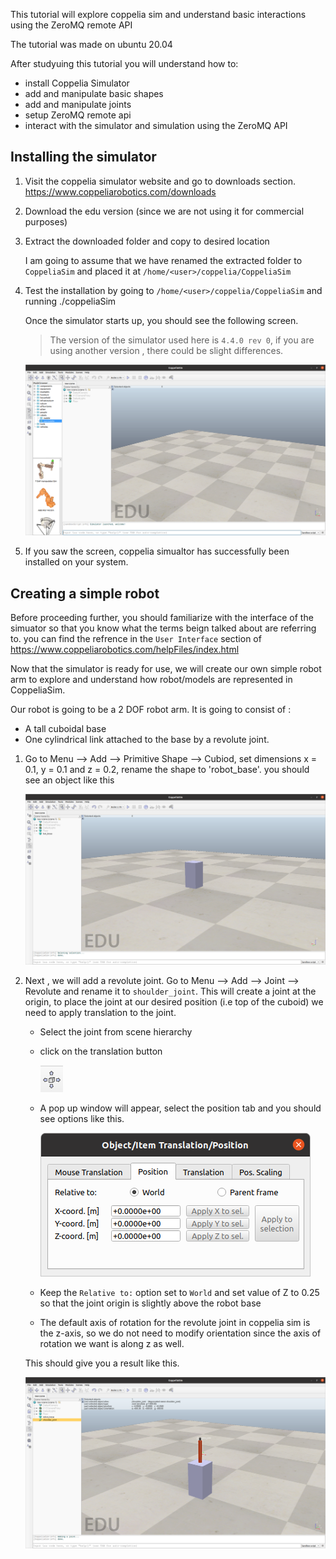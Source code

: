 
This tutorial will explore coppelia sim and understand basic interactions
using the ZeroMQ remote API

The tutorial was made on ubuntu 20.04

After studyuing this tutorial you will understand how to:

- install Coppelia Simulator
- add and manipulate basic shapes 
- add and manipulate joints
- setup ZeroMQ remote api 
- interact with the simulator and simulation using the ZeroMQ API


Installing the simulator
---

1. Visit the coppelia simulator website and go to downloads section.
   https://www.coppeliarobotics.com/downloads

2. Download the edu version (since we are not using it for commercial purposes)
3. Extract the downloaded folder and copy to desired location

    I am going to assume that we have renamed the extracted folder to `CoppeliaSim` and placed it at  `/home/<user>/coppelia/CoppeliaSim`

4. Test the installation by going to `/home/<user>/coppelia/CoppeliaSim` and running ./coppeliaSim 

    Once the simulator starts up, you should see the following screen.
    >The version of the simulator used here is `4.4.0 rev 0`, if you are using another version , there could be slight differences. 

    ![Start Screen](/images/coppelia/coppelia_start_screen.png)

5. If you saw the screen,  coppelia simualtor has successfully been installed on your system.


Creating a simple robot
---

Before proceeding further, you should familiarize with the interface of the simuator so that you know what the terms beign talked about are referring to.
you can find the refrence in the  `User Interface` section of https://www.coppeliarobotics.com/helpFiles/index.html


Now that the simulator is ready for use, we will create our own simple robot arm to explore and understand how robot/models are represented in CoppeliaSim.

Our robot is going to be a 2 DOF robot arm. It is going to consist of :

- A tall cuboidal base 
- One cylindrical link attached to the base by a revolute joint.

1. Go to Menu --> Add --> Primitive Shape --> Cubiod, set dimensions
x = 0.1, y = 0.1 and z = 0.2, rename the shape to 'robot_base'. you should see an object like this

    ![Robot Base](/images/coppelia/bot_base_screen.png)

2. Next , we will add a revolute joint.
   Go to Menu --> Add --> Joint --> Revolute and rename it to `shoulder_joint`. This will create a joint at the origin, to place the joint at our desired position (i.e top of the cuboid) we need to apply translation to the joint.

   - Select the joint from scene hierarchy
   - click on the translation button 

        ![](/images/coppelia/translation_button.png)
   - A pop up window will appear, select the position tab and you should see options like this.

        ![](/images/coppelia/translation_pop_up.png)

   - Keep the `Relative to:` option set to `World` and set value of Z to 0.25 so that the joint origin is slightly above the robot 
   base

   - The default axis of rotation for the revolute joint in coppelia sim is the z-axis, so we do not need to modify orientation since the axis of rotation we want is along z as well.
   
   This should give you a result like this.

   ![Shoulder Joint](/images/coppelia/shoulder_joint.png)



